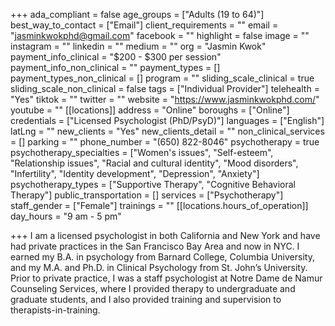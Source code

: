 +++
ada_compliant = false
age_groups = ["Adults (19 to 64)"]
best_way_to_contact = ["Email"]
client_requirements = ""
email = "jasminkwokphd@gmail.com"
facebook = ""
highlight = false
image = ""
instagram = ""
linkedin = ""
medium = ""
org = "Jasmin Kwok"
payment_info_clinical = "$200 - $300 per session"
payment_info_non_clinical = ""
payment_types = []
payment_types_non_clinical = []
program = ""
sliding_scale_clinical = true
sliding_scale_non_clinical = false
tags = ["Individual Provider"]
telehealth = "Yes"
tiktok = ""
twitter = ""
website = "https://www.jasminkwokphd.com/"
youtube = ""
[[locations]]
address = "Online"
boroughs = ["Online"]
credentials = ["Licensed Psychologist (PhD/PsyD)"]
languages = ["English"]
latLng = ""
new_clients = "Yes"
new_clients_detail = ""
non_clinical_services = []
parking = ""
phone_number = "(650) 822-8046"
psychotherapy = true
psychotherapy_specialties = ["Women's issues", "Self-esteem", "Relationship issues", "Racial and cultural identity", "Mood disorders", "Infertility", "Identity development", "Depression", "Anxiety"]
psychotherapy_types = ["Supportive Therapy", "Cognitive Behavioral Therapy"]
public_transportation = []
services = ["Psychotherapy"]
staff_gender = ["Female"]
trainings = ""
[[locations.hours_of_operation]]
day_hours = "9 am - 5 pm"

+++
I am a licensed psychologist in both California and New York and have had private practices in the San Francisco Bay Area and now in NYC. I earned my B.A. in psychology from Barnard College, Columbia University, and my M.A. and Ph.D. in Clinical Psychology from St. John’s University. Prior to private practice, I was a staff psychologist at Notre Dame de Namur Counseling Services, where I provided therapy to undergraduate and graduate students, and I also provided training and supervision to therapists-in-training.